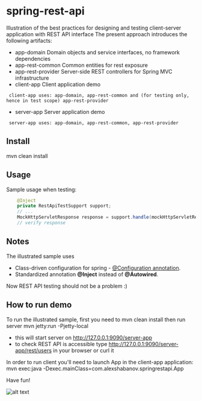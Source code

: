 spring-rest-api
===============

Illustration of the best practices for designing and testing client-server application with REST API interface
The present approach introduces the following artifacts:
- app-domain          Domain objects and service interfaces, no framework dependencies
- app-rest-common     Common entities for rest exposure
- app-rest-provider   Server-side REST controllers for Spring MVC infrastructure
- client-app          Client application demo
```
 client-app uses: app-domain, app-rest-common and (for testing only, hence in test scope) app-rest-provider
```
- server-app          Server application demo
```
 server-app uses: app-domain, app-rest-common, app-rest-provider
```

## Install
mvn clean install

## Usage

Sample usage when testing:

```java
    @Inject
    private RestApiTestSupport support;
    // ...
    MockHttpServletResponse response = support.handle(mockHttpServletRequest);
    // verify response
```

## Notes
The illustrated sample uses
+ Class-driven configuration for spring -  [@Configuration annotation](http://static.springsource.org/spring/docs/3.0.x/javadoc-api/org/springframework/context/annotation/Configuration.html).
+ Standardized annotation **@Inject** instead of **@Autowired**.

Now REST API testing should not be a problem :)

## How to run demo
To run the illustrated sample, first you need to mvn clean install then run server
    mvn jetty:run -Pjetty-local
- this will start server on http://127.0.0.1:9090/server-app
- to check REST API is accessible type http://127.0.0.1:9090/server-app/rest/users in your browser or curl it

In order to run client you'll need to launch App in the client-app application:
    mvn exec:java -Dexec.mainClass=com.alexshabanov.springrestapi.App

Have fun!


![alt text](http://images.paraorkut.com/img/pics/images/b/bob_kelso-9324.jpg "Bob Kelso")
